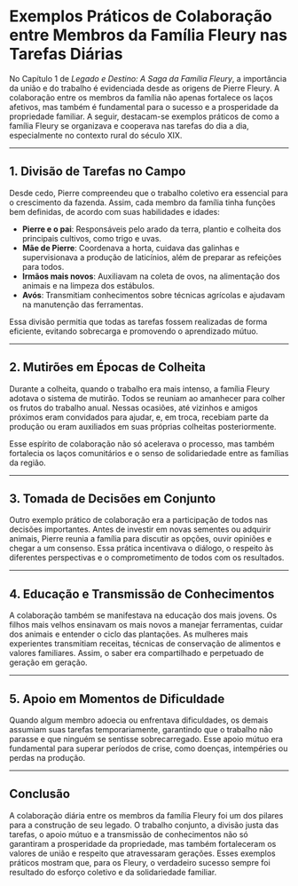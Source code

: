 # Exemplos Práticos de Colaboração entre Membros da Família Fleury nas Tarefas Diárias

No Capítulo 1 de *Legado e Destino: A Saga da Família Fleury*, a importância da união e do trabalho é evidenciada desde as origens de Pierre Fleury. A colaboração entre os membros da família não apenas fortalece os laços afetivos, mas também é fundamental para o sucesso e a prosperidade da propriedade familiar. A seguir, destacam-se exemplos práticos de como a família Fleury se organizava e cooperava nas tarefas do dia a dia, especialmente no contexto rural do século XIX.

---

## 1. Divisão de Tarefas no Campo

Desde cedo, Pierre compreendeu que o trabalho coletivo era essencial para o crescimento da fazenda. Assim, cada membro da família tinha funções bem definidas, de acordo com suas habilidades e idades:

- **Pierre e o pai**: Responsáveis pelo arado da terra, plantio e colheita dos principais cultivos, como trigo e uvas.
- **Mãe de Pierre**: Coordenava a horta, cuidava das galinhas e supervisionava a produção de laticínios, além de preparar as refeições para todos.
- **Irmãos mais novos**: Auxiliavam na coleta de ovos, na alimentação dos animais e na limpeza dos estábulos.
- **Avós**: Transmitiam conhecimentos sobre técnicas agrícolas e ajudavam na manutenção das ferramentas.

Essa divisão permitia que todas as tarefas fossem realizadas de forma eficiente, evitando sobrecarga e promovendo o aprendizado mútuo.

---

## 2. Mutirões em Épocas de Colheita

Durante a colheita, quando o trabalho era mais intenso, a família Fleury adotava o sistema de mutirão. Todos se reuniam ao amanhecer para colher os frutos do trabalho anual. Nessas ocasiões, até vizinhos e amigos próximos eram convidados para ajudar, e, em troca, recebiam parte da produção ou eram auxiliados em suas próprias colheitas posteriormente.

Esse espírito de colaboração não só acelerava o processo, mas também fortalecia os laços comunitários e o senso de solidariedade entre as famílias da região.

---

## 3. Tomada de Decisões em Conjunto

Outro exemplo prático de colaboração era a participação de todos nas decisões importantes. Antes de investir em novas sementes ou adquirir animais, Pierre reunia a família para discutir as opções, ouvir opiniões e chegar a um consenso. Essa prática incentivava o diálogo, o respeito às diferentes perspectivas e o comprometimento de todos com os resultados.

---

## 4. Educação e Transmissão de Conhecimentos

A colaboração também se manifestava na educação dos mais jovens. Os filhos mais velhos ensinavam os mais novos a manejar ferramentas, cuidar dos animais e entender o ciclo das plantações. As mulheres mais experientes transmitiam receitas, técnicas de conservação de alimentos e valores familiares. Assim, o saber era compartilhado e perpetuado de geração em geração.

---

## 5. Apoio em Momentos de Dificuldade

Quando algum membro adoecia ou enfrentava dificuldades, os demais assumiam suas tarefas temporariamente, garantindo que o trabalho não parasse e que ninguém se sentisse sobrecarregado. Esse apoio mútuo era fundamental para superar períodos de crise, como doenças, intempéries ou perdas na produção.

---

## Conclusão

A colaboração diária entre os membros da família Fleury foi um dos pilares para a construção de seu legado. O trabalho conjunto, a divisão justa das tarefas, o apoio mútuo e a transmissão de conhecimentos não só garantiram a prosperidade da propriedade, mas também fortaleceram os valores de união e respeito que atravessaram gerações. Esses exemplos práticos mostram que, para os Fleury, o verdadeiro sucesso sempre foi resultado do esforço coletivo e da solidariedade familiar.